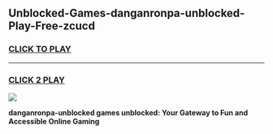 
## Unblocked-Games-danganronpa-unblocked-Play-Free-zcucd
<h3>
<a href="https://premium76.site?title=danganronpa-unblocked&ref=12A">CLICK TO PLAY</a></h3>
<hr>

<h3>
<a href="https://premium76.site?title=danganronpa-unblocked&ref=12A">CLICK 2 PLAY</a>
  
</h3>

<a href="https://premium76.site?title=danganronpa-unblocked&ref=12A"><img src="https://clearcache.store/games.png"></a>


**danganronpa-unblocked games unblocked: Your Gateway to Fun and Accessible Online Gaming**
